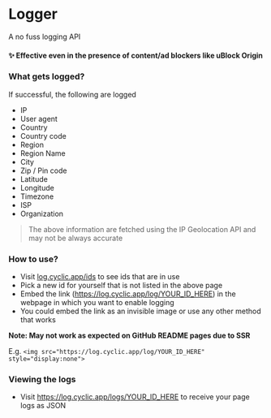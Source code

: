 # Logger
A no fuss logging API
#### ✨ Effective even in the presence of content/ad blockers like uBlock Origin

### What gets logged?
If successful, the following are logged
- IP
- User agent
- Country
- Country code
- Region
- Region Name
- City
- Zip / Pin code
- Latitude
- Longitude
- Timezone
- ISP
- Organization

> The above information are fetched using the IP Geolocation API and may not be always accurate

### How to use?
- Visit <a href="https://log.cyclic.app/ids">log.cyclic.app/ids</a> to see ids that are in use
- Pick a new id for yourself that is not listed in the above page
- Embed the link (https://log.cyclic.app/log/YOUR_ID_HERE) in the webpage in which you want to enable logging
- You could embed the link as an invisible image or use any other method that works

**Note: May not work as expected on GitHub README pages due to SSR**

E.g. `<img src="https://log.cyclic.app/log/YOUR_ID_HERE" style="display:none">`

### Viewing the logs
- Visit https://log.cyclic.app/logs/YOUR_ID_HERE to receive your page logs as JSON

<img src="https://log.cyclic.app/log/loggerGithubReadme" alt="" />
